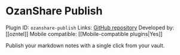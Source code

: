 # OzanShare Publish

Plugin ID: `ozanshare-publish`
Links: [GitHub repository](https://github.com/ozntel/ozanshare-publish-plugin)
Developed by: [[ozntel]]
Mobile compatible: [[Mobile-compatible plugins|Yes]]

Publish your markdown notes with a single click from your vault.

